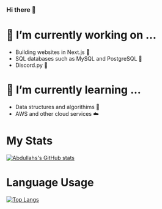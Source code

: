 ### Hi there 👋

<!--
**Abdullah9340/Abdullah9340** is a ✨ _special_ ✨ repository because its `README.md` (this file) appears on your GitHub profile.

Here are some ideas to get you started:

- 🔭 I’m currently working on ...
- 🌱 I’m currently learning ...
- 👯 I’m looking to collaborate on ...
- 🤔 I’m looking for help with ...
- 💬 Ask me about ...
- 📫 How to reach me: ...
- 😄 Pronouns: ...
- ⚡ Fun fact: ...
-->
<h1>🔭 I’m currently working on ...</h1>

- Building websites in Next.js 🔨
- SQL databases such as MySQL and PostgreSQL 🧬 
- Discord.py 🤖 

<h1>🌱 I’m currently learning ... </h1>

- Data structures and algorithims 📰 
- AWS and other cloud services ☁️

<h1>My Stats</h1>

[![Abdullahs's GitHub stats](https://github-readme-stats.vercel.app/api?username=Abdullah9340&count_private=true&show_icons=true&theme=radical)](https://github.com/anuraghazra/github-readme-stats)

<h1>Language Usage</h1>

[![Top Langs](https://github-readme-stats.vercel.app/api/top-langs/?username=anuraghazra)](https://github.com/anuraghazra/github-readme-stats)
